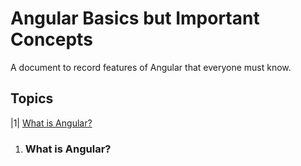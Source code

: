 # Angular Basics but Important Concepts

A document to record features of Angular that everyone must know.

## Topics
|1| [What is Angular?](#what-is-angular)

 
1. ### What is Angular?
